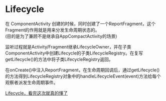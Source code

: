 # Lifecycle

在 ComponentActivity 创建的时候，同时创建了一个ReportFragment，这个Fragment的作用就是用来分发生命周期状态的。  
(目的是为了兼顾不是继承自AppCompactActivity的场景)

监听过程就是Activity/Fragment继承LifecycleOwner，并在子类ComponentActivity中创建Lifecycle的子类LifecycleRegistry。在复写getLifecycle()的方法中将子类LifecycleRegistry返回。

在onCreate()中注入ReportFragment，在生命周期回调后，通过getLifecycle()的方法得到LifecycleRegistry对象中的handleLifecycleEvent(event)方法给每个观察者派发生命周期事件。

[Lifecycle，看完这次就真的懂了](https://mp.weixin.qq.com/s/ffeN9LrxcZObLr01gtw3HA)